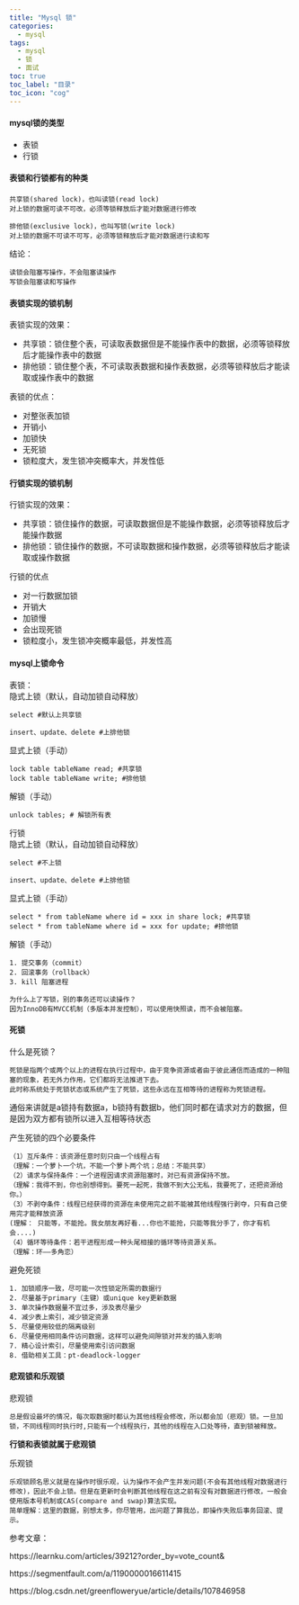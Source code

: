 ```yaml
---
title: "Mysql 锁"
categories:
  - mysql
tags:
  - mysql
  - 锁
  - 面试
toc: true
toc_label: "目录"
toc_icon: "cog"  
---
```

#### mysql锁的类型
* 表锁
* 行锁

#### 表锁和行锁都有的种类
```
共享锁(shared lock)，也叫读锁(read lock)
对上锁的数据可读不可改，必须等锁释放后才能对数据进行修改
    
排他锁(exclusive lock)，也叫写锁(write lock)
对上锁的数据不可读不可写，必须等锁释放后才能对数据进行读和写
```
结论：
```
读锁会阻塞写操作，不会阻塞读操作
写锁会阻塞读和写操作
```

#### 表锁实现的锁机制
表锁实现的效果：
* 共享锁：锁住整个表，可读取表数据但是不能操作表中的数据，必须等锁释放后才能操作表中的数据
* 排他锁：锁住整个表，不可读取表数据和操作表数据，必须等锁释放后才能读取或操作表中的数据

表锁的优点：
* 对整张表加锁
* 开销小
* 加锁快
* 无死锁
* 锁粒度大，发生锁冲突概率大，并发性低

#### 行锁实现的锁机制
行锁实现的效果：
* 共享锁：锁住操作的数据，可读取数据但是不能操作数据，必须等锁释放后才能操作数据
* 排他锁：锁住操作的数据，不可读取数据和操作数据，必须等锁释放后才能读取或操作数据

行锁的优点
* 对一行数据加锁
* 开销大
* 加锁慢
* 会出现死锁
* 锁粒度小，发生锁冲突概率最低，并发性高

#### mysql上锁命令
表锁：
<br/>
隐式上锁（默认，自动加锁自动释放）
```
select #默认上共享锁
```
```
insert、update、delete #上排他锁
```
显式上锁（手动）
```
lock table tableName read; #共享锁
lock table tableName write; #排他锁
```
解锁（手动）
```
unlock tables; # 解锁所有表
```

行锁
<br/>
隐式上锁（默认，自动加锁自动释放）
```
select #不上锁
```
```
insert、update、delete #上排他锁
```
显式上锁（手动）
```
select * from tableName where id = xxx in share lock; #共享锁
select * from tableName where id = xxx for update; #排他锁
```
解锁（手动）
```
1. 提交事务（commit）
2. 回滚事务（rollback）
3. kill 阻塞进程
```

```
为什么上了写锁，别的事务还可以读操作？
因为InnoDB有MVCC机制（多版本并发控制），可以使用快照读，而不会被阻塞。
```

#### 死锁
什么是死锁？
```
死锁是指两个或两个以上的进程在执行过程中，由于竞争资源或者由于彼此通信而造成的一种阻塞的现象，若无外力作用，它们都将无法推进下去。
此时称系统处于死锁状态或系统产生了死锁，这些永远在互相等待的进程称为死锁进程。
```
通俗来讲就是a锁持有数据a，b锁持有数据b，他们同时都在请求对方的数据，但是因为双方都有锁所以进入互相等待状态

产生死锁的四个必要条件
```
（1）互斥条件：该资源任意时刻只由一个线程占有
（理解：一个萝卜一个坑，不能一个萝卜两个坑；总结：不能共享）
（2）请求与保持条件：一个进程因请求资源阻塞时，对已有资源保持不放。
（理解：我得不到，你也别想得到。要死一起死，我做不到大公无私，我要死了，还把资源给你。）
（3）不剥夺条件：线程已经获得的资源在未使用完之前不能被其他线程强行剥夺，只有自己使用完才能释放资源
(理解： 只能等，不能抢。我女朋友再好看...你也不能抢，只能等我分手了，你才有机会....)
（4）循环等待条件：若干进程形成一种头尾相接的循环等待资源关系。
（理解：环——多角恋）
```

避免死锁
```
1. 加锁顺序一致，尽可能一次性锁定所需的数据行
2. 尽量基于primary（主键）或unique key更新数据
3. 单次操作数据量不宜过多，涉及表尽量少
4. 减少表上索引，减少锁定资源
5. 尽量使用较低的隔离级别
6. 尽量使用相同条件访问数据，这样可以避免间隙锁对并发的插入影响
7. 精心设计索引，尽量使用索引访问数据
8. 借助相关工具：pt-deadlock-logger
```

#### 悲观锁和乐观锁
悲观锁
```
总是假设最坏的情况，每次取数据时都认为其他线程会修改，所以都会加（悲观）锁。一旦加锁，不同线程同时执行时,只能有一个线程执行，其他的线程在入口处等待，直到锁被释放。
```
**行锁和表锁就属于悲观锁**

乐观锁
```
乐观锁顾名思义就是在操作时很乐观，认为操作不会产生并发问题(不会有其他线程对数据进行修改)，因此不会上锁。但是在更新时会判断其他线程在这之前有没有对数据进行修改，一般会使用版本号机制或CAS(compare and swap)算法实现。
简单理解：这里的数据，别想太多，你尽管用，出问题了算我怂，即操作失败后事务回滚、提示。
```

参考文章：
<p>https://learnku.com/articles/39212?order_by=vote_count&</p>
<p>https://segmentfault.com/a/1190000016611415</p>
<p>https://blog.csdn.net/greenfloweryue/article/details/107846958</p>